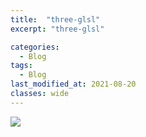 ```yaml
---
title:  "three-glsl"
excerpt: "three-glsl"

categories:
  - Blog
tags:
  - Blog
last_modified_at: 2021-08-20
classes: wide
---
```


<!-- 
<img src = "{{ site.url }}{{ site.baseurl }}/assets/gifs/threejs-glsl.gif"> -->

<img src = "{{ site.url }}{{ site.baseurl }}/assets/gifs/threejs-glsl.gif">